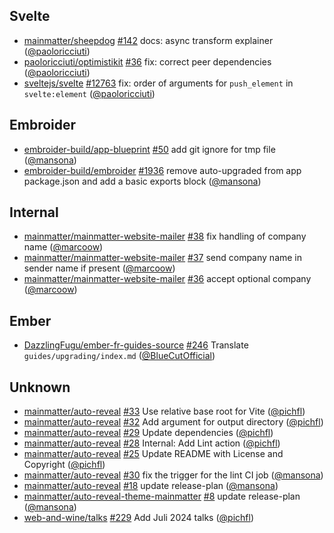 ## Svelte

- [mainmatter/sheepdog] [#142](https://github.com/mainmatter/sheepdog/pull/142) docs: async transform explainer ([@paoloricciuti])
- [paoloricciuti/optimistikit] [#36](https://github.com/paoloricciuti/optimistikit/pull/36) fix: correct peer dependencies ([@paoloricciuti])
- [sveltejs/svelte] [#12763](https://github.com/sveltejs/svelte/pull/12763) fix: order of arguments for `push_element` in `svelte:element` ([@paoloricciuti])

## Embroider

- [embroider-build/app-blueprint] [#50](https://github.com/embroider-build/app-blueprint/pull/50) add git ignore for tmp file ([@mansona])
- [embroider-build/embroider] [#1936](https://github.com/embroider-build/embroider/pull/1936) remove auto-upgraded from app package.json and add a basic exports block ([@mansona])

## Internal

- [mainmatter/mainmatter-website-mailer] [#38](https://github.com/mainmatter/mainmatter-website-mailer/pull/38) fix handling of company name ([@marcoow])
- [mainmatter/mainmatter-website-mailer] [#37](https://github.com/mainmatter/mainmatter-website-mailer/pull/37) send company name in sender name if present ([@marcoow])
- [mainmatter/mainmatter-website-mailer] [#36](https://github.com/mainmatter/mainmatter-website-mailer/pull/36) accept optional company ([@marcoow])

## Ember

- [DazzlingFugu/ember-fr-guides-source] [#246](https://github.com/DazzlingFugu/ember-fr-guides-source/pull/246) Translate `guides/upgrading/index.md` ([@BlueCutOfficial])

## Unknown

- [mainmatter/auto-reveal] [#33](https://github.com/mainmatter/auto-reveal/pull/33) Use relative base root for Vite ([@pichfl])
- [mainmatter/auto-reveal] [#32](https://github.com/mainmatter/auto-reveal/pull/32) Add argument for output directory ([@pichfl])
- [mainmatter/auto-reveal] [#29](https://github.com/mainmatter/auto-reveal/pull/29) Update dependencies ([@pichfl])
- [mainmatter/auto-reveal] [#28](https://github.com/mainmatter/auto-reveal/pull/28) Internal: Add Lint action ([@pichfl])
- [mainmatter/auto-reveal] [#25](https://github.com/mainmatter/auto-reveal/pull/25) Update README with License and Copyright ([@pichfl])
- [mainmatter/auto-reveal] [#30](https://github.com/mainmatter/auto-reveal/pull/30) fix the trigger for the lint CI job ([@mansona])
- [mainmatter/auto-reveal] [#18](https://github.com/mainmatter/auto-reveal/pull/18) update release-plan ([@mansona])
- [mainmatter/auto-reveal-theme-mainmatter] [#8](https://github.com/mainmatter/auto-reveal-theme-mainmatter/pull/8) update release-plan ([@mansona])
- [web-and-wine/talks] [#229](https://github.com/web-and-wine/talks/pull/229) Add Juli 2024 talks ([@pichfl])

[@BlueCutOfficial]: https://github.com/BlueCutOfficial
[@mansona]: https://github.com/mansona
[@marcoow]: https://github.com/marcoow
[@paoloricciuti]: https://github.com/paoloricciuti
[@pichfl]: https://github.com/pichfl
[DazzlingFugu/ember-fr-guides-source]: https://github.com/DazzlingFugu/ember-fr-guides-source
[embroider-build/app-blueprint]: https://github.com/embroider-build/app-blueprint
[embroider-build/embroider]: https://github.com/embroider-build/embroider
[mainmatter/auto-reveal-theme-mainmatter]: https://github.com/mainmatter/auto-reveal-theme-mainmatter
[mainmatter/auto-reveal]: https://github.com/mainmatter/auto-reveal
[mainmatter/mainmatter-website-mailer]: https://github.com/mainmatter/mainmatter-website-mailer
[mainmatter/sheepdog]: https://github.com/mainmatter/sheepdog
[paoloricciuti/optimistikit]: https://github.com/paoloricciuti/optimistikit
[sveltejs/svelte]: https://github.com/sveltejs/svelte
[web-and-wine/talks]: https://github.com/web-and-wine/talks
